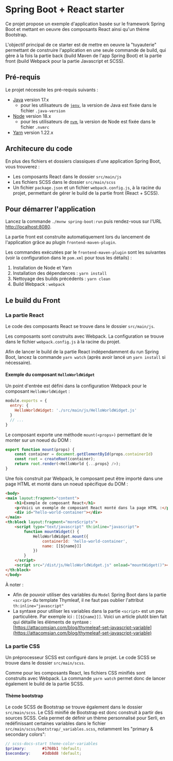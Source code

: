 # Spring Boot + React starter

Ce projet propose un exemple d'application basée sur le framework Spring Boot et mettant en oeuvre des composants React ainsi qu'un thème Bootstrap.

L'objectif principal de ce starter est de mettre en oeuvre la "tuyauterie" permettant de construire l'application en une seule commande de build, qui gère à la fois la partie back (build Maven de l'app Spring Boot) et la partie front (build Webpack pour la partie Javascript et SCSS).

## Pré-requis

Le projet nécessite les pré-requis suivants :

* [Java](https://openjdk.org/projects/jdk/17/) version 17.x
  * pour les utilisateurs de [`jenv`](https://www.jenv.be/), la version de Java est fixée dans le fichier `.java-version`
* [Node](https://nodejs.org/fr/download) version 18.x
  * pour les utilisateurs de [`nvm`](https://github.com/nvm-sh/nvm), la version de Node est fixée dans le fichier `.nvmrc`
* [Yarn](https://yarnpkg.com/) version 1.22.x

## Architecure du code

En plus des fichiers et dossiers classiques d'une application Spring Boot, vous trouverez : 
* Les composants React dans le dossier `src/main/js`
* Les fichiers SCSS dans le dossier `src/main/scss`
* Un fichier `package.json` et un fichier `webpack.config.js`, à la racine du projet, permettant de gérer le build de la partie front (React + SCSS).

## Pour démarrer l'application

Lancez la commande `./mvnw spring-boot:run` puis rendez-vous sur l'URL [http://localhost:8080](http://localhost:8080).

La partie front est construite automatiquement lors du lancement de l'application grâce au plugin `frontend-maven-plugin`.

Les commandes exécutées par le `frontend-maven-plugin` sont les suivantes  (voir la configuration dans le `pom.xml` pour tous les détails) : 
1. Installation de Node et Yarn
2. Installation des dépendances : `yarn install`
3. Nettoyage des builds précédents : `yarn clean`
4. Build Webpack : `webpack`

## Le build du Front

### La partie React

Le code des composants React se trouve dans le dossier `src/main/js`.

Les composants sont construits avec Webpack. La configuration se trouve dans le fichier `webpack.config.js` à la racine du projet.

Afin de lancer le build de la partie React indépendamment du run Spring Boot, lancez la commande `yarn watch` (après avoir lancé un `yarn install` si nécessaire).

#### Exemple du composant `HelloWorldWidget`

Un point d'entrée est défini dans la configuration Webpack pour le composant `HelloWorldWidget` : 

```javascript
module.exports = {
  entry: {
    HelloWorldWidget: './src/main/js/HelloWorldWidget.js'
  }
  // ...
}
```

Le composant exporte une méthode `mount(<props>)` permettant de le monter sur un noeud du DOM : 

```javascript
export function mount(props) {
    const container = document.getElementById(props.containerId)
    const root = createRoot(container);
    return root.render(<HelloWorld {...props} />);
}
```

Une fois construit par Webpack, le composant peut être importé dans une page HTML et monté dans un noeud spécifique du DOM :  

```html
<body>
<main layout:fragment="content">
    <h1>Exemple de composant React</h1>
    <p>Voici un exemple de composant React monté dans la page HTML :</p>
    <div id="hello-world-container"></div>
</main>
<th:block layout:fragment="moreScripts">
    <script type="text/javascript" th:inline="javascript">
        function mountWidget() {
            HelloWorldWidget.mount({
                containerId: 'hello-world-container',
                name: [[${name}]]
            })
        }
    </script>
    <script src="/dist/js/HelloWorldWidget.js" onload="mountWidget()"></script>
</th:block>
</body>
```

À noter : 
* Afin de pouvoir utiliser des variables du `Model` Spring Boot dans la partie `<script>` du template Thymleaf, il ne faut pas oublier l'attribut `th:inline="javascript"`
* La syntaxe pour utiliser les variables dans la partie `<script>` est un peu particulière. Par exemple ici : `[[${name}]]`. Voici un article plutôt bien fait qui détaille les éléments de syntaxe : [https://attacomsian.com/blog/thymeleaf-set-javascript-variable](https://attacomsian.com/blog/thymeleaf-set-javascript-variable)

### La partie CSS

Un préprocesseur SCSS est configuré dans le projet. Le code SCSS se trouve dans le dossier `src/main/scss`.

Comme pour les composants React, les fichiers CSS minifiés sont construits avec Webpack. La commande `yarn watch` permet donc de lancer également le build de la partie SCSS.

#### Thème bootstrap

Le code SCSS de Bootstrap se trouve également dans le dossier `src/main/scss`. Le CSS minifié de Bootstrap est donc construit à partir des sources SCSS.
Cela permet de définir un thème personnalisé pour Serli, en redéfinissant certaines variables dans le fichier `src/main/scss/bootstrap/_variables.scss`, notamment les "primary & secondary colors": 

```scss
// scss-docs-start theme-color-variables
$primary:       #1768b1 !default;
$secondary:     #3db8d8 !default;
```
